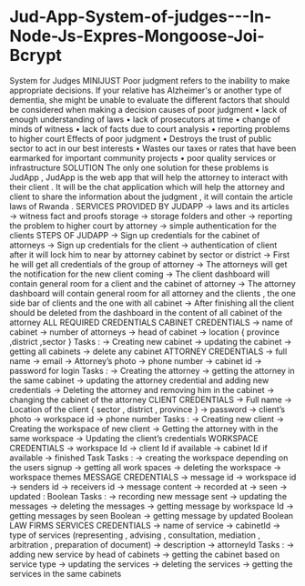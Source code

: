 # Jud-App-System-of-judges---In-Node-Js-Expres-Mongoose-Joi-Bcrypt
System for Judges
MINIJUST
Poor judgment refers to the inability to make appropriate decisions. If your relative has Alzheimer's or another type of dementia, she might be unable to evaluate the different factors that should be considered when making a decision
causes of poor judgment
• lack of enough understanding of laws
• lack of prosecutors at time
• change of minds of witness
• lack of facts due to court analysis
• reporting problems to higher court
Effects of poor judgment
• Destroys the trust of public sector to act in our best interests
• Wastes our taxes or rates that have been earmarked for important community projects
• poor quality services or infrastructure
SOLUTION
The only one  solution for these problems is   JudApp , JudApp is the web app that will help the attorney to interact with their client .
It will be the chat application which will help the attorney and client to share the information about the judgment ,  it will contain the article laws of Rwanda .
SERVICES PROVIDED BY JUDAPP
→ laws and its articles
→ witness fact and proofs storage
→  storage folders and other
→ reporting the problem to higher court by attorney
→ simple authentication for the clients
STEPS OF JUDAPP
→ Sign up credentials for the cabinet of attorneys
→ Sign up credentials for the client
→ authentication of client after it will lock him to near by attorney cabinet by sector or district
→ First he will get all credentials of the group of attorney
→ The attorneys will get the notification for the new client coming
→ The client dashboard will contain general  room for a client and the cabinet of attorney
→ The attorney dashboard will contain general room for all attorney and the clients , the one side bar of clients and the one with all cabinet
→ After finishing all the client should be deleted from the dashboard in the content of all cabinet of the attorney
ALL REQUIRED CREDENTIALS
CABINET CREDENTIALS
→ name of cabinet
→ number of attorneys
→ head of cabinet
→ location {
province ,district ,sector
}
Tasks :
→ Creating new cabinet
→ updating the cabinet
→ getting all cabinets
→ delete any cabinet
ATTORNEY CREDENTIALS
→ full name
→ email
→ Attorney’s photo
→ phone number
→ cabinet id
→ password for login
Tasks :
→ Creating the attorney
→ getting the attorney in the same cabinet
→ updating the attorney credential and adding new credentials
→ Deleting the attorney and removing him in the cabinet
→ changing the cabinet of the attorney
CLIENT CREDENTIALS
→ Full name
→ Location of the client { sector , district , province }
→ password
→ client’s photo
→ workspace id
→ phone number
Tasks :
→ Creating new client
→ Creating the workspace of new client
→ Getting the attorney with in the same workspace
→ Updating the client’s credentials
WORKSPACE CREDENTIALS
→ workspace Id
→ client Id if available
→ cabinet Id if available
→ finished Task
Tasks :
→ creating the workspace depending on the users signup
→ getting all work spaces
→ deleting the workspace
→ workspace themes
MESSAGE CREDENTIALS
→ message id
→ workspace id
→ senders id
→ receivers id
→ message content
→ recorded at
→ seen
→ updated : Boolean
Tasks :
→ recording new message sent
→ updating the messages
→ deleting the messages
→ getting message by workspace Id
→ getting messages by seen Boolean
→ getting message by updated Boolean
LAW FIRMS SERVICES CREDENTIALS
→ name of service
→ cabinetId
→ type of services (representing , advising , consultation, mediation , arbitration , preparation of document)
→ description
→ attorneyId
Tasks :
→ adding new service by head of cabinets
→ getting the cabinet based on service type
→ updating the services
→ deleting the services
→ getting the services in the same cabinets

